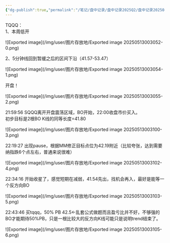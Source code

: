 ```yaml
---
{"dg-publish":true,"permalink":"/笔记/盘中记录/盘中记录2025Q2/盘中记录202504/20250421盘中记录/"}
---
```


TQQQ：  
1、本周低开

![Exported image](/img/user/图片存放地/Exported image 20250513003052-0.png)

2、5分钟线回到暂缓之后的区间下沿（41.57-53.47）

![Exported image](/img/user/图片存放地/Exported image 20250513003054-1.png)  

开盘！

![Exported image](/img/user/图片存放地/Exported image 20250513003055-2.png)

21:59:56 SQQQ离开开盘震荡区域，BO开始，22:00收盘市价买入。  
初步目标是2根BO K线的同等长度=41.80

![Exported image](/img/user/图片存放地/Exported image 20250513003100-3.png)  

22:19:27 出现pause，根据MM修正目标点位为42.19附近（比较夸张，达到需要纳指跌6个点左右，普通来说很难）

![Exported image](/img/user/图片存放地/Exported image 20250513003102-4.png)  

22:34:16 开始收星了，感觉短期在减弱，41.54先出，找机会再入，最好是能等一个反方向BO

![Exported image](/img/user/图片存放地/Exported image 20250513003103-5.png)  

22:43:46 买tqqq，50% PB 42.5←乱套公式做题而且盈亏比并不好，不够强的BO才能期待50%PB，只是一根比较大的反方向K线可能只是说明trend结束了。

![Exported image](/img/user/图片存放地/Exported image 20250513003105-6.png)